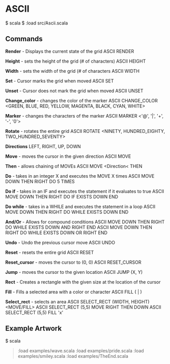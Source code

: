 # ASCII

$ scala
$ :load src/Ascii.scala

## Commands

**Render** - Displays the current state of the grid
ASCII RENDER

**Height** - sets the height of the grid (# of characters)
ASCII HEIGHT

**Width** - sets the width of the grid (# of characters
ASCII WIDTH

**Set** - Cursor marks the grid when moved
ASCII SET

**Unset** - Cursor does not mark the grid when moved
ASCII UNSET

**Change_color** - changes the color of the marker
ASCII CHANGE_COLOR <GREEN, BLUE, RED, YELLOW, MAGENTA, BLACK, CYAN, WHITE>

**Marker** - changes the characters of the marker
ASCII MARKER <'@', '|', '+', '-', '0'>

**Rotate** - rotates the entire grid
ASCII ROTATE <NINETY, HUNDRED_EIGHTY, TWO_HUNDRED_SEVENTY>

**Directions**
LEFT, RIGHT, UP, DOWN

**Move** - moves the cursor in the given direction
ASCII MOVE <Direction>

**Then** - allows chaining of MOVEs
ASCII MOVE <Direction< THEN <Direction>

**Do** - takes in an integer X and executes the MOVE X times
ASCII MOVE DOWN THEN RIGHT DO 5 TIMES

**Do if** - takes in an IF and executes the statement if it evaluates to true
ASCII MOVE DOWN THEN RIGHT DO IF EXISTS DOWN END

**Do while** - takes in a WHILE and executes the statement in a loop
ASCII MOVE DOWN THEN RIGHT DO WHILE EXISTS DOWN END

**And/Or** - Allows for compound conditions
ASCII MOVE DOWN THEN RIGHT DO WHILE EXISTS DOWN AND RIGHT END
ASCII MOVE DOWN THEN RIGHT DO WHILE EXISTS DOWN OR RIGHT END

**Undo** - Undo the previous cursor move
ASCII UNDO

**Reset** - resets the entire grid
ASCII RESET

**Reset_cursor** - moves the cursor to (0, 0)
ASCII RESET_CURSOR

**Jump** - moves the cursor to the given location
ASCII JUMP (X, Y)

**Rect** - Creates a rectangle with the given size at the location of the cursor

**Fill** - Fills a selected area with a color or character
ASCII FILL (<Color> | <Char>)

**Select_rect** - selects an area
ASCII SELECT_RECT (WIDTH, HEIGHT) <MOVE/FILL>
ASCII SELECT_RECT (5,5) MOVE RIGHT THEN DOWN
ASCII SELECT_RECT (5,5) FILL 'x'


## Example Artwork
$ scala
> :load examples/wave.scala
> :load examples/pride.scala
> :load examples/smiley.scala
> :load examples/TheEnd.scala
